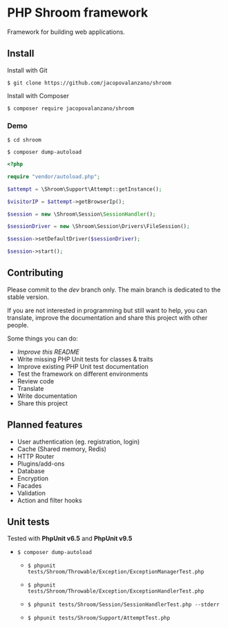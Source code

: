 # PHP Shroom framework

Framework for building web applications.

## Install

Install with Git

``$ git clone https://github.com/jacopovalanzano/shroom``

Install with Composer

``$ composer require jacopovalanzano/shroom``

### Demo

``$ cd shroom``

``$ composer dump-autoload``

```php
<?php

require "vendor/autoload.php";

$attempt = \Shroom\Support\Attempt::getInstance();

$visitorIP = $attempt->getBrowserIp();

$session = new \Shroom\Session\SessionHandler();

$sessionDriver = new \Shroom\Session\Drivers\FileSession();

$session->setDefaultDriver($sessionDriver);

$session->start();

```

## Contributing

Please commit to the *dev* branch only. The main branch is dedicated to the stable version.

If you are not interested in programming but still want to help, you can translate, improve the documentation and share
this project with other people.

Some things you can do:

 - *Improve this README*
 - Write missing PHP Unit tests for classes & traits
 - Improve existing PHP Unit test documentation
 - Test the framework on different environments
 - Review code
 - Translate
 - Write documentation
 - Share this project

## Planned features

 - User authentication (eg. registration, login)
 - Cache (Shared memory, Redis)
 - HTTP Router
 - Plugins/add-ons
 - Database
 - Encryption
 - Facades
 - Validation
 - Action and filter hooks

## Unit tests

Tested with **PhpUnit v6.5** and **PhpUnit v9.5** 

 - ``
$ composer dump-autoload
``

   - ``
$ phpunit tests/Shroom/Throwable/Exception/ExceptionManagerTest.php
``

   - ``
$ phpunit tests/Shroom/Throwable/Exception/ExceptionHandlerTest.php
``

   - ``
$ phpunit tests/Shroom/Session/SessionHandlerTest.php --stderr
``

   - ``
$ phpunit tests/Shroom/Support/AttemptTest.php
``
